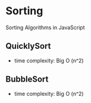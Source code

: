 # Sorting
Sorting Algorithms in JavaScript

 ## QuicklySort
 * time complexity: Big O (n^2)

 
 ## BubbleSort
 * time complexity: Big O (n^2)

